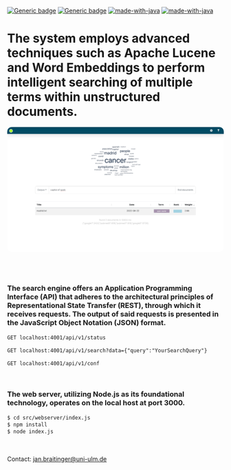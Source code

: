 
[![Generic badge](https://img.shields.io/badge/version-0.5-orange.svg)](https://shields.io/)
[![Generic badge](https://img.shields.io/badge/maintaining-yes-green.svg)](https://shields.io/)
[![made-with-java](https://img.shields.io/badge/Made%20with-Java-1f425f.svg)](https://www.java.com)
[![made-with-java](https://img.shields.io/badge/Made%20with-Node.js-1f425f.svg)](https://www.nodejs.com)


# The system employs advanced techniques such as Apache Lucene and Word Embeddings to perform intelligent searching of multiple terms within unstructured documents.
<img src="screenshot.png" style="border-radius:10px;">

<br/><br/>

### The search engine offers an Application Programming Interface (API) that adheres to the architectural principles of Representational State Transfer (REST), through which it receives requests. The output of said requests is presented in the JavaScript Object Notation (JSON) format.
```console
GET localhost:4001/api/v1/status
```
```console
GET localhost:4001/api/v1/search?data={"query":"YourSearchQuery"}
```
```console
GET localhost:4001/api/v1/conf
```
<br/>

### The web server, utilizing Node.js as its foundational technology, operates on the local host at port 3000.
 ```console
 $ cd src/webserver/index.js
 $ npm install 
 $ node index.js
```


<br/><br/>
Contact: jan.braitinger@uni-ulm.de
